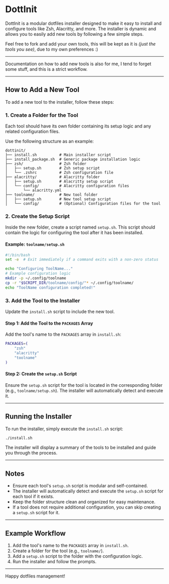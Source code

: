 # DottInit

DottInit is a modular dotfiles installer designed to make it easy to install and configure tools like Zsh, Alacritty, and more. The installer is dynamic and allows you to easily add new tools by following a few simple steps.

Feel free to fork and add your own tools, this will be kept as it is *(just the tools you see)*, due to my own preferences :)

---

Documentation on how to add new tools is also for me, I tend to forget some stuff, and this is a strict workflow.

---

## How to Add a New Tool

To add a new tool to the installer, follow these steps:

### 1. Create a Folder for the Tool
Each tool should have its own folder containing its setup logic and any related configuration files.

Use the following structure as an example:

```plaintext
dottinit/
├── install.sh          # Main installer script
├── install_package.sh  # Generic package installation logic
├── zsh/                # Zsh folder
│   ├── setup.sh        # Zsh setup script
│   └── .zshrc          # Zsh configuration file
├── alacritty/          # Alacritty folder
│   ├── setup.sh        # Alacritty setup script
│   └── config/         # Alacritty configuration files
│       └── alacritty.yml
├── toolname/           # New tool folder
│   ├── setup.sh        # New tool setup script
│   └── config/         # (Optional) Configuration files for the tool
```

### 2. Create the Setup Script
Inside the new folder, create a script named `setup.sh`. This script should contain the logic for configuring the tool after it has been installed.

#### Example: `toolname/setup.sh`
```bash
#!/bin/bash
set -e  # Exit immediately if a command exits with a non-zero status

echo "Configuring ToolName..."
# Example configuration logic
mkdir -p ~/.config/toolname
cp -r "$SCRIPT_DIR/toolname/config/"* ~/.config/toolname/
echo "ToolName configuration completed!"
```

### 3. Add the Tool to the Installer
Update the `install.sh` script to include the new tool.

#### Step 1: Add the Tool to the `PACKAGES` Array
Add the tool's name to the `PACKAGES` array in `install.sh`:
```bash
PACKAGES=(
    "zsh"
    "alacritty"
    "toolname"
)
```

#### Step 2: Create the `setup.sh` Script
Ensure the `setup.sh` script for the tool is located in the corresponding folder (e.g., `toolname/setup.sh`). The installer will automatically detect and execute it.

---

## Running the Installer

To run the installer, simply execute the `install.sh` script:
```bash
./install.sh
```

The installer will display a summary of the tools to be installed and guide you through the process.

---

## Notes

- Ensure each tool's `setup.sh` script is modular and self-contained.
- The installer will automatically detect and execute the `setup.sh` script for each tool if it exists.
- Keep the folder structure clean and organized for easy maintenance.
- If a tool does not require additional configuration, you can skip creating a `setup.sh` script for it.

---

## Example Workflow

1. Add the tool's name to the `PACKAGES` array in `install.sh`.
2. Create a folder for the tool (e.g., `toolname/`).
3. Add a `setup.sh` script to the folder with the configuration logic.
4. Run the installer and follow the prompts.

---

Happy dotfiles management!
